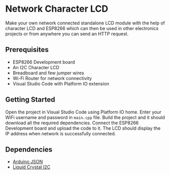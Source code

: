 # Network Character LCD
Make your own network connected standalone LCD module with the help of character LCD and ESP8266 which can then be used in other electronics projects or from anywhere you can send an HTTP request.

## Prerequisites
- ESP8266 Development board
- An I2C Character LCD
- Breadboard and few jumper wires
- Wi-Fi Router for network connectivity
- Visual Studio Code with Platform IO extension

## Getting Started
Open the project in Visual Studio Code using Platform IO home. Enter your WiFi username and password in `main.cpp` file. Build the project and it should download all the required dependencies. Connect the ESP8266 Development board and upload the code to it. The LCD should display the IP address when network is successfully connected.

## Dependencies
- [Arduino JSON](https://github.com/bblanchon/ArduinoJson)
- [Liquid Crystal I2C](https://github.com/johnrickman/LiquidCrystal_I2C)
